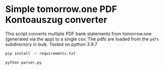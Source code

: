 # Simple tomorrow.one PDF Kontoauszug converter
This script converts multiple PDF bank statements from tomorrow.one (generated via the app) to a single csv.
The pdfs are loaded from the `pdfs` subdirectory in bulk.
Tested on python 3.9.7

```bash
pip install -r requirements.txt

python parser.py
```
